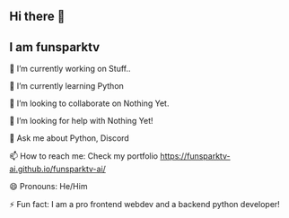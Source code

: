 ## Hi there 👋
## I am funsparktv

🔭 I’m currently working on Stuff..

🌱 I’m currently learning Python

👯 I’m looking to collaborate on Nothing Yet.

🤔 I’m looking for help with Nothing Yet!

💬 Ask me about Python, Discord

📫 How to reach me: Check my portfolio https://funsparktv-ai.github.io/funsparktv-ai/

😄 Pronouns: He/Him

⚡ Fun fact: I am a pro frontend webdev and a backend python developer!


